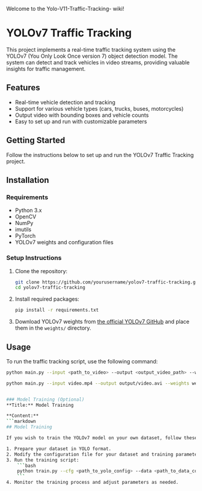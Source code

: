 Welcome to the Yolo-V11-Traffic-Tracking- wiki!
# YOLOv7 Traffic Tracking

This project implements a real-time traffic tracking system using the YOLOv7 (You Only Look Once version 7) object detection model. The system can detect and track vehicles in video streams, providing valuable insights for traffic management.

## Features
- Real-time vehicle detection and tracking
- Support for various vehicle types (cars, trucks, buses, motorcycles)
- Output video with bounding boxes and vehicle counts
- Easy to set up and run with customizable parameters

## Getting Started
Follow the instructions below to set up and run the YOLOv7 Traffic Tracking project.

## Installation

### Requirements
- Python 3.x
- OpenCV
- NumPy
- imutils
- PyTorch
- YOLOv7 weights and configuration files


### Setup Instructions
1. Clone the repository:
    ```bash
    git clone https://github.com/yourusername/yolov7-traffic-tracking.git
    cd yolov7-traffic-tracking
    ```
2. Install required packages:
    ```bash
    pip install -r requirements.txt
    ```
3. Download YOLOv7 weights from [the official YOLOv7 GitHub](https://github.com/WongKinYiu/yolov7) and place them in the `weights/` directory.


## Usage

To run the traffic tracking script, use the following command:
```bash
python main.py --input <path_to_video> --output <output_video_path> --weights <path_to_yolov7_weights>

python main.py --input video.mp4 --output output/video.avi --weights weights/yolov7.pt


### Model Training (Optional)
**Title:** Model Training

**Content:**
```markdown
## Model Training

If you wish to train the YOLOv7 model on your own dataset, follow these steps:

1. Prepare your dataset in YOLO format.
2. Modify the configuration file for your dataset and training parameters.
3. Run the training script:
    ```bash
    python train.py --cfg <path_to_yolo_config> --data <path_to_data_config> --weights <path_to_pretrained_weights>
    ```
4. Monitor the training process and adjust parameters as needed.

